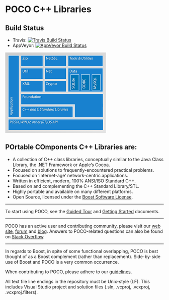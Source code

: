 POCO C++ Libraries
==================

Build Status
------------

- Travis: [![Travis Build Status](https://travis-ci.org/pocoproject/poco.png?branch=develop)](https://travis-ci.org/pocoproject/poco)
- AppVeyor: [![AppVeyor Build Status](https://ci.appveyor.com/api/projects/status/7iyrx3f233s3akae)](https://ci.appveyor.com/project/obiltschnig/poco)


![alt text][logo]

POrtable COmponents C++ Libraries are:
--------------------------------------
- A collection of C++ class libraries, conceptually similar to the Java Class Library, the .NET Framework or Apple’s Cocoa.
- Focused on solutions to frequently-encountered practical problems.
- Focused on ‘internet-age’ network-centric applications.
- Written in efficient, modern, 100% ANSI/ISO Standard C++.
- Based on and complementing the C++ Standard Library/STL.
- Highly portable and available on many different platforms.
- Open Source, licensed under the [Boost Software License](https://spdx.org/licenses/BSL-1.0).

----
To start using POCO, see the [Guided Tour](http://pocoproject.org/docs-1.5.3/00100-GuidedTour.html) and [Getting Started](http://pocoproject.org/docs-1.5.3/00200-GettingStarted.html) documents.

----
POCO has an active user and contributing community, please visit our [web site](http://pocoproject.org), [forum](http://pocoproject.org/forum) and [blog](http://pocoproject.org/blog). 
Answers to POCO-related questions can also be found on [Stack Overflow](http://stackoverflow.com/questions/tagged/poco-libraries).

----
In regards to Boost, in spite of some functional overlapping,
POCO is best thought of as a Boost complement (rather than replacement).
Side-by-side use of Boost and POCO is a very common occurrence.

When contributing to POCO, please adhere to our [guidelines](https://github.com/pocoproject/poco/blob/develop/CONTRIBUTING.md).


All text file line endings in the repository must be Unix-style (LF).
This includes Visual Studio project and solution files (.sln, .vcproj, .vcxproj, .vcxproj.filters).

[logo]: https://raw.githubusercontent.com/pocoproject/poco/develop/doc/poco.png "Poco Layout"
